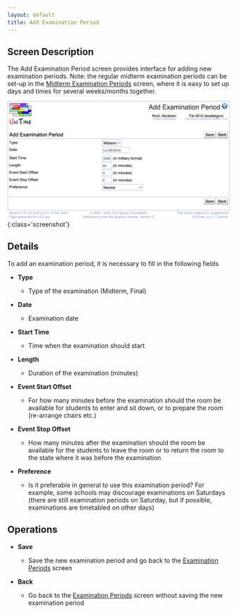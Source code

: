 ```yaml
---
layout: default
title: Add Examination Period
---
```



## Screen Description


 The Add Examination Period screen provides interface for adding new examination periods. Note: the regular midterm examination periods can be set-up in the [Midterm Examination Periods](setup-examination-periods) screen, where it is easy to set up days and times for several weeks/months together.

![Add Examination Period](images/add-examination-period.png){:class='screenshot'}

## Details


 To add an examination period, it is necessary to fill in the following fields

* **Type**
	* Type of the examination (Midterm, Final)

* **Date**
	* Examination date

* **Start Time**
	* Time when the examination should start

* **Length**
	* Duration of the examination (minutes)

* **Event Start Offset**
	* For how many minutes before the examination should the room be available for students to enter and sit down, or to prepare the room (re-arrange chairs etc.)

* **Event Stop Offset**
	* How many minutes after the examination should the room be available for the students to leave the room or to return the room to the state where it was before the examination

* **Preference**
	* Is it preferable in general to use this examination period? For example, some schools may discourage examinations on Saturdays (there are still examination periods on Saturday, but if possible, examinations are timetabled on other days)

## Operations

* **Save**
	* Save the new examination period and go back to the [Examination Periods](examination-periods) screen

* **Back**
	* Go back to the [Examination Periods](examination-periods) screen without saving the new examination period



